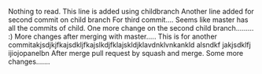 Nothing to read.
This line is added using childbranch
Another line added for second commit on child branch
For third commit....
Seems like master has all the commits of child.
One more change on the second child branch......... :)
More changes after merging with master.....
This is for another commitakjsdjkjfkajsdkljfkajslkdjfklajskldjklavdnklvnkankld  alsndkf jakjsdklfj  ijiojopanelbn 
After merge pull request by squash and merge.
Some more changes.......



